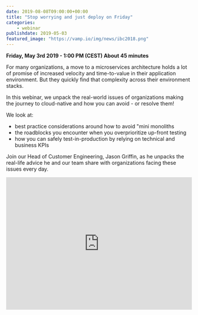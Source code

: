 ```yaml
---
date: 2019-08-08T09:00:00+00:00
title: "Stop worrying and just deploy on Friday"
categories:
    - webinar
publishdate: 2019-05-03
featured_image: "https://vamp.io/img/news/ibc2018.png"
---
```


**Friday, May 3rd 2019 - 1:00 PM (CEST) About 45 minutes**

For many organizations, a move to a microservices architecture holds a lot of promise of increased velocity and 
time-to-value in their application environment. But they quickly find that complexity across their environment stacks.

In this webinar, we unpack the real-world issues of organizations making the journey to cloud-native and how you can 
avoid - or resolve them!

<!--more-->

We look at:

- best practice considerations around how to avoid "mini monoliths
- the roadblocks you encounter when you overprioritize up-front testing
- how you can safely test-in-production by relying on technical and business KPIs

Join our Head of Customer Engineering, Jason Griffin, as he unpacks the real-life advice he and our team share with organizations facing these issues every day.

<iframe width="100%" height="360" frameborder="0" src="https://app.livestorm.co/p/5177c1ab-4679-4736-98ad-c572e0a8e5d8/form"></iframe>
